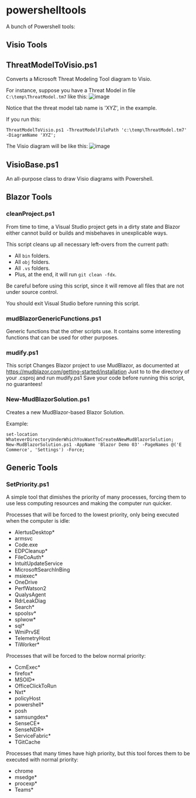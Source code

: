 # powershelltools

A bunch of Powershell tools:

## Visio Tools

## ThreatModelToVisio.ps1

Converts a Microsoft Threat Modeling Tool diagram to Visio.

For instance, suppose you have a Threat Model in file `C:\temp\ThreatModel.tm7` like this:
![image](https://user-images.githubusercontent.com/1053501/124334102-eae6f700-db4a-11eb-8f8e-f459e0ff2765.png)

Notice that the threat model tab name is 'XYZ', in the example.

If you run this:

```
ThreatModelToVisio.ps1 -ThreatModelFilePath 'c:\temp\ThreatModel.tm7' -DiagramName 'XYZ';
```

The Visio diagram will be like this:
![image](https://user-images.githubusercontent.com/1053501/124334224-47e2ad00-db4b-11eb-8514-34b912d611ab.png)



## VisioBase.ps1

An all-purpose class to draw Visio diagrams with Powershell.

## Blazor Tools

### cleanProject.ps1

From time to time, a Visual Studio project gets in a dirty state and Blazor either cannot build or builds and misbehaves in unexplicable ways.

This script cleans up all necessary left-overs from the current path:
- All `bin` folders.
- All `obj` folders.
- All `.vs` folders.
- Plus, at the end, it will run `git clean -fdx`.

Be careful before using this script, since it will remove all files that are not under source control.

You should exit Visual Studio before running this script.

### mudBlazorGenericFunctions.ps1
Generic functions that the other scripts use. It contains some interesting functions that can be used for other purposes.

### mudify.ps1
This script Changes Blazor project to use MudBlazor, as documented at https://mudblazor.com/getting-started/installation
Just to to the directory of your .csproj and run mudify.ps1
Save your code before running this script, no guarantees!

### New-MudBlazorSolution.ps1
Creates a new MudBlazor-based Blazor Solution.

Example:
```
set-location WhateverDirectoryUnderWhichYouWantToCreateANewMudBlazorSolution;
New-MudBlazorSolution.ps1 -AppName 'Blazor Demo 03' -PageNames @('E Commerce', 'Settings') -Force;
```

## Generic Tools

### SetPriority.ps1
A simple tool that dimishes the priority of many processes, forcing them to use less computing resources and making the computer run quicker.

Processes that will be forced to the lowest priority, only being executed when the computer is idle:
- AlertusDesktop*       
- armsvc       
- Code.exe         
- EDPCleanup*           
- FileCoAuth*           
- IntuitUpdateService   
- MicrosoftSearchInBing 
- msiexec* 
- OneDrive              
- PerfWatson2           
- QualysAgent           
- RdrLeakDiag           
- Search*         
- spoolsv*              
- splwow*               
- sql*                  
- WmiPrvSE              
- TelemetryHost         
- TiWorker* 

Processes that will be forced to the below normal priority:
- CcmExec*              
- firefox*
- MSOID*                
- OfficeClickToRun      
- Nxt*                  
- policyHost            
- powershell*           
- posh       
- samsungdex*           
- SenseCE*              
- SenseNDR*  
- ServiceFabric*           
- TGitCache

Processes that many times have high priority, but this tool forces them to be executed with normal priority:
- chrome
- msedge*
- procexp*
- Teams*

